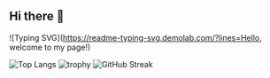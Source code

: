 ## Hi there 👋
![Typing SVG](https://readme-typing-svg.demolab.com/?lines=Hello, welcome to my page!)

![Top Langs](https://github-readme-stats.vercel.app/api/top-langs/?username=baocai27)
![trophy](https://github-profile-trophy.vercel.app/?username=baocai27)
![GitHub Streak](https://streak-stats.demolab.com/?user=baocai27)
<!--
**baocai27/baocai27** is a ✨ _special_ ✨ repository because its `README.md` (this file) appears on your GitHub profile.

Here are some ideas to get you started:

- 🔭 I’m currently working on ...
- 🌱 I’m currently learning ...
- 👯 I’m looking to collaborate on ...
- 🤔 I’m looking for help with ...
- 💬 Ask me about ...
- 📫 How to reach me: ...
- 😄 Pronouns: ...
- ⚡ Fun fact: ...
-->
